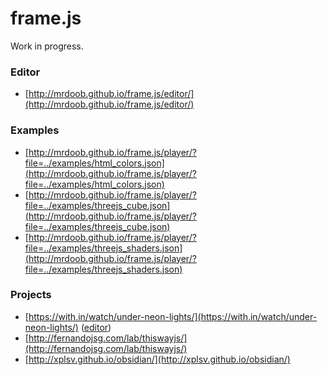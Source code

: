 # frame.js

Work in progress.

### Editor

* [http://mrdoob.github.io/frame.js/editor/](http://mrdoob.github.io/frame.js/editor/)

### Examples

* [http://mrdoob.github.io/frame.js/player/?file=../examples/html_colors.json](http://mrdoob.github.io/frame.js/player/?file=../examples/html_colors.json)
* [http://mrdoob.github.io/frame.js/player/?file=../examples/threejs_cube.json](http://mrdoob.github.io/frame.js/player/?file=../examples/threejs_cube.json)
* [http://mrdoob.github.io/frame.js/player/?file=../examples/threejs_shaders.json](http://mrdoob.github.io/frame.js/player/?file=../examples/threejs_shaders.json)

### Projects

* [https://with.in/watch/under-neon-lights/](https://with.in/watch/under-neon-lights/) ([editor](https://within-unlimited.github.io/under-neon-lights/))
* [http://fernandojsg.com/lab/thiswayjs/](http://fernandojsg.com/lab/thiswayjs/)
* [http://xplsv.github.io/obsidian/](http://xplsv.github.io/obsidian/)
